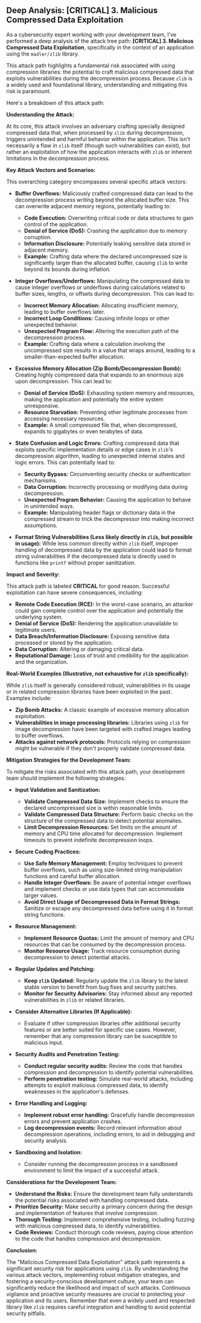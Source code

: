 ## Deep Analysis: [CRITICAL] 3. Malicious Compressed Data Exploitation

As a cybersecurity expert working with your development team, I've performed a deep analysis of the attack tree path: **[CRITICAL] 3. Malicious Compressed Data Exploitation**, specifically in the context of an application using the `madler/zlib` library.

This attack path highlights a fundamental risk associated with using compression libraries: the potential to craft malicious compressed data that exploits vulnerabilities during the decompression process. Because `zlib` is a widely used and foundational library, understanding and mitigating this risk is paramount.

Here's a breakdown of this attack path:

**Understanding the Attack:**

At its core, this attack involves an adversary crafting specially designed compressed data that, when processed by `zlib` during decompression, triggers unintended and harmful behavior within the application. This isn't necessarily a flaw *in* `zlib` itself (though such vulnerabilities can exist), but rather an exploitation of how the application interacts with `zlib` or inherent limitations in the decompression process.

**Key Attack Vectors and Scenarios:**

This overarching category encompasses several specific attack vectors:

* **Buffer Overflows:**  Maliciously crafted compressed data can lead to the decompression process writing beyond the allocated buffer size. This can overwrite adjacent memory regions, potentially leading to:
    * **Code Execution:**  Overwriting critical code or data structures to gain control of the application.
    * **Denial of Service (DoS):**  Crashing the application due to memory corruption.
    * **Information Disclosure:**  Potentially leaking sensitive data stored in adjacent memory.
    * **Example:**  Crafting data where the declared uncompressed size is significantly larger than the allocated buffer, causing `zlib` to write beyond its bounds during inflation.

* **Integer Overflows/Underflows:**  Manipulating the compressed data to cause integer overflows or underflows during calculations related to buffer sizes, lengths, or offsets during decompression. This can lead to:
    * **Incorrect Memory Allocation:**  Allocating insufficient memory, leading to buffer overflows later.
    * **Incorrect Loop Conditions:**  Causing infinite loops or other unexpected behavior.
    * **Unexpected Program Flow:**  Altering the execution path of the decompression process.
    * **Example:**  Crafting data where a calculation involving the uncompressed size results in a value that wraps around, leading to a smaller-than-expected buffer allocation.

* **Excessive Memory Allocation (Zip Bomb/Decompression Bomb):**  Creating highly compressed data that expands to an enormous size upon decompression. This can lead to:
    * **Denial of Service (DoS):**  Exhausting system memory and resources, making the application and potentially the entire system unresponsive.
    * **Resource Starvation:**  Preventing other legitimate processes from accessing necessary resources.
    * **Example:**  A small compressed file that, when decompressed, expands to gigabytes or even terabytes of data.

* **State Confusion and Logic Errors:**  Crafting compressed data that exploits specific implementation details or edge cases in `zlib`'s decompression algorithm, leading to unexpected internal states and logic errors. This can potentially lead to:
    * **Security Bypass:**  Circumventing security checks or authentication mechanisms.
    * **Data Corruption:**  Incorrectly processing or modifying data during decompression.
    * **Unexpected Program Behavior:**  Causing the application to behave in unintended ways.
    * **Example:**  Manipulating header flags or dictionary data in the compressed stream to trick the decompressor into making incorrect assumptions.

* **Format String Vulnerabilities (Less likely directly in `zlib`, but possible in usage):** While less common directly within `zlib` itself, improper handling of decompressed data by the application could lead to format string vulnerabilities if the decompressed data is directly used in functions like `printf` without proper sanitization.

**Impact and Severity:**

This attack path is labeled **CRITICAL** for good reason. Successful exploitation can have severe consequences, including:

* **Remote Code Execution (RCE):**  In the worst-case scenario, an attacker could gain complete control over the application and potentially the underlying system.
* **Denial of Service (DoS):**  Rendering the application unavailable to legitimate users.
* **Data Breach/Information Disclosure:**  Exposing sensitive data processed or stored by the application.
* **Data Corruption:**  Altering or damaging critical data.
* **Reputational Damage:**  Loss of trust and credibility for the application and the organization.

**Real-World Examples (Illustrative, not exhaustive for `zlib` specifically):**

While `zlib` itself is generally considered robust, vulnerabilities in its usage or in related compression libraries have been exploited in the past. Examples include:

* **Zip Bomb Attacks:** A classic example of excessive memory allocation exploitation.
* **Vulnerabilities in image processing libraries:**  Libraries using `zlib` for image decompression have been targeted with crafted images leading to buffer overflows.
* **Attacks against network protocols:**  Protocols relying on compression might be vulnerable if they don't properly validate compressed data.

**Mitigation Strategies for the Development Team:**

To mitigate the risks associated with this attack path, your development team should implement the following strategies:

* **Input Validation and Sanitization:**
    * **Validate Compressed Data Size:**  Implement checks to ensure the declared uncompressed size is within reasonable limits.
    * **Validate Compressed Data Structure:**  Perform basic checks on the structure of the compressed data to detect potential anomalies.
    * **Limit Decompression Resources:**  Set limits on the amount of memory and CPU time allocated for decompression. Implement timeouts to prevent indefinite decompression loops.

* **Secure Coding Practices:**
    * **Use Safe Memory Management:**  Employ techniques to prevent buffer overflows, such as using size-limited string manipulation functions and careful buffer allocation.
    * **Handle Integer Overflows:**  Be aware of potential integer overflows and implement checks or use data types that can accommodate larger values.
    * **Avoid Direct Usage of Decompressed Data in Format Strings:**  Sanitize or escape any decompressed data before using it in format string functions.

* **Resource Management:**
    * **Implement Resource Quotas:**  Limit the amount of memory and CPU resources that can be consumed by the decompression process.
    * **Monitor Resource Usage:**  Track resource consumption during decompression to detect potential attacks.

* **Regular Updates and Patching:**
    * **Keep `zlib` Updated:**  Regularly update the `zlib` library to the latest stable version to benefit from bug fixes and security patches.
    * **Monitor for Security Advisories:**  Stay informed about any reported vulnerabilities in `zlib` or related libraries.

* **Consider Alternative Libraries (If Applicable):**
    * Evaluate if other compression libraries offer additional security features or are better suited for specific use cases. However, remember that any compression library can be susceptible to malicious input.

* **Security Audits and Penetration Testing:**
    * **Conduct regular security audits:**  Review the code that handles compression and decompression to identify potential vulnerabilities.
    * **Perform penetration testing:**  Simulate real-world attacks, including attempts to exploit malicious compressed data, to identify weaknesses in the application's defenses.

* **Error Handling and Logging:**
    * **Implement robust error handling:**  Gracefully handle decompression errors and prevent application crashes.
    * **Log decompression events:**  Record relevant information about decompression operations, including errors, to aid in debugging and security analysis.

* **Sandboxing and Isolation:**
    * Consider running the decompression process in a sandboxed environment to limit the impact of a successful attack.

**Considerations for the Development Team:**

* **Understand the Risks:**  Ensure the development team fully understands the potential risks associated with handling compressed data.
* **Prioritize Security:**  Make security a primary concern during the design and implementation of features that involve compression.
* **Thorough Testing:**  Implement comprehensive testing, including fuzzing with malicious compressed data, to identify vulnerabilities.
* **Code Reviews:**  Conduct thorough code reviews, paying close attention to the code that handles compression and decompression.

**Conclusion:**

The "Malicious Compressed Data Exploitation" attack path represents a significant security risk for applications using `zlib`. By understanding the various attack vectors, implementing robust mitigation strategies, and fostering a security-conscious development culture, your team can significantly reduce the likelihood and impact of such attacks. Continuous vigilance and proactive security measures are crucial to protecting your application and its users. Remember that even a widely used and respected library like `zlib` requires careful integration and handling to avoid potential security pitfalls.
